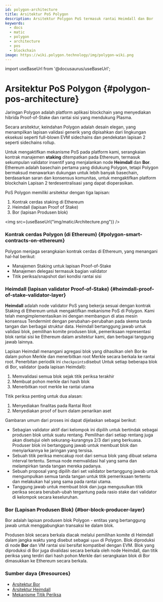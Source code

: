 ```yaml
---
id: polygon-architecture
title: Arsitektur PoS Polygon
description: Arsitektur Polygon PoS termasuk rantai Heimdall dan Bor
keywords:
  - docs
  - matic
  - polygon
  - architecture
  - pos
  - blockchain
image: https://wiki.polygon.technology/img/polygon-wiki.png
---
```

import useBaseUrl from '@docusaurus/useBaseUrl';

# Arsitektur PoS Polygon {#polygon-pos-architecture}

Jaringan Polygon adalah platform aplikasi blockchain yang menyediakan hibrida Proof-of-Stake dan rantai sisi yang mendukung Plasma.

Secara arsitektur, keindahan Polygon adalah desain elegan, yang menampilkan lapisan validasi generik yang dipisahkan dari lingkungan eksekusi seperti full-blown EVM sidechains dan pendekatan lapisan 2 seperti sidechains rollup.

Untuk mengaktifkan mekanisme PoS pada platform kami, serangkaian kontrak manajemen **staking** ditempatkan pada Ethereum, termasuk sekumpulan validator insentif yang menjalankan node **Heimdall** dan **Bor**. Ethereum adalah basechain pertama yang didukung Polygon, tetapi Polygon bermaksud menawarkan dukungan untuk lebih banyak basechain, berdasarkan saran dan konsensus komunitas, untuk mengaktifkan platform blockchain Lapisan 2 terdesentralisasi yang dapat dioperasikan.

PoS Polygon memiliki arsitektur dengan tiga lapisan:

1. Kontrak cerdas staking di Ethereum
2. Heimdall (lapisan Proof of Stake)
3. Bor (lapisan Produsen blok)

<img src={useBaseUrl("img/matic/Architecture.png")} />

### Kontrak cerdas Polygon (di Ethereum) {#polygon-smart-contracts-on-ethereum}

Polygon menjaga serangkaian kontrak cerdas di Ethereum, yang menangani hal-hal berikut:

- Manajemen Staking untuk lapisan Proof-of-Stake
- Manajemen delegasi termasuk bagian validator
- Titik periksa/snapshot dari kondisi rantai sisi

### Heimdall (lapisan validator Proof-of-Stake) {#heimdall-proof-of-stake-validator-layer}

**Heimdall** adalah node validator PoS yang bekerja sesuai dengan kontrak Staking di Ethereum untuk mengaktifkan mekanisme PoS di Polygon. Kami telah mengimplementasikan ini dengan membangun di atas mesin konsensus Tendermint dengan perubahan-perubahan pada skema tanda tangan dan berbagai struktur data. Heimdall bertanggung jawab untuk validasi blok, pemilihan komite produsen blok, pemeriksaan representasi blok rantai sisi ke Ethereum dalam arsitektur kami, dan berbagai tanggung jawab lainnya.

Lapisan Heimdall menangani agregasi blok yang dihasilkan oleh Bor ke dalam pohon Merkle dan menerbitkan root Merkle secara berkala ke rantai root. Penerbitan periodik ini `checkpoints`disebut Untuk setiap beberapa blok di Bor, validator (pada lapisan Heimdall):

1. Memvalidasi semua blok sejak titik periksa terakhir
2. Membuat pohon merkle dari hash blok
3. Menerbitkan root merkle ke rantai utama

Titik periksa penting untuk dua alasan:

1. Menyediakan finalitas pada Rantai Root
2. Menyediakan proof of burn dalam penarikan aset

Gambaran umum dari proses ini dapat dijelaskan sebagai berikut:

- Sebagian validator aktif dari kelompok ini dipilih untuk bertindak sebagai produsen blok untuk suatu rentang. Pemilihan dari setiap rentang juga akan disetujui oleh sekurang-kurangnya 2/3 dari yang berkuasa. Produser blok ini bertanggung jawab untuk membuat blok dan menyiarkannya ke jaringan yang tersisa.
- Sebuah titik periksa mencakup root dari semua blok yang dibuat selama interval tertentu. Semua node memvalidasi hal yang sama dan melampirkan tanda tangan mereka padanya.
- Sebuah proposal yang dipilih dari set validator bertanggung jawab untuk mengumpulkan semua tanda tangan untuk titik pemeriksaan tertentu dan melakukan hal yang sama pada rantai utama.
- Tanggung jawab untuk membuat blok dan juga mengusulkan titik periksa secara berubah-ubah tergantung pada rasio stake dari validator di kelompok secara keseluruhan.

### Bor (Lapisan Produsen Blok) {#bor-block-producer-layer}

Bor adalah lapisan produsen blok Polygon - entitas yang bertanggung jawab untuk menggabungkan transaksi ke dalam blok.

Produsen blok secara berkala diacak melalui pemilihan komite di Heimdall dalam jangka waktu yang disebut sebagai `span` di Polygon. Blok diproduksi di node **Bor** dan VM rantai sisi bersifat kompatibel dengan EVM. Blok yang diproduksi di Bor juga divalidasi secara berkala oleh node Heimdall, dan titik periksa yang terdiri dari hash pohon Merkle dari serangkaian blok di Bor dimasukkan ke Ethereum secara berkala.

### Sumber daya {#resources}

- [Arsitektur Bor](https://forum.polygon.technology/t/matic-system-overview-bor/9123)
- [Arsitektur Heimdall](https://forum.polygon.technology/t/matic-system-overview-heimdall/8323)
- [Mekanisme Titik Periksa](https://forum.polygon.technology/t/checkpoint-mechanism-on-heimdall/7160)
